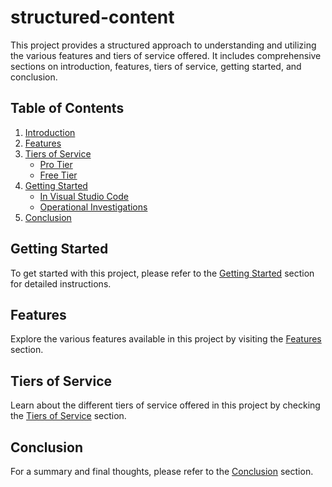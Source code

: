 # structured-content

This project provides a structured approach to understanding and utilizing the various features and tiers of service offered. It includes comprehensive sections on introduction, features, tiers of service, getting started, and conclusion.

## Table of Contents

1. [Introduction](1-introduction/_index.md)
2. [Features](2-features/_index.md)
3. [Tiers of Service](3-tiers-of-service/_index.md)
   - [Pro Tier](3-tiers-of-service/1-pro-tier/_index.md)
   - [Free Tier](3-tiers-of-service/2-free-tier/_index.md)
4. [Getting Started](4-getting-started/_index.md)
   - [In Visual Studio Code](4-getting-started/1-in-visual-studio-code/_index.md)
   - [Operational Investigations](4-getting-started/2-operational-investigations/_index.md)
5. [Conclusion](5-conclusion/_index.md)

## Getting Started

To get started with this project, please refer to the [Getting Started](4-getting-started/_index.md) section for detailed instructions.

## Features

Explore the various features available in this project by visiting the [Features](2-features/_index.md) section.

## Tiers of Service

Learn about the different tiers of service offered in this project by checking the [Tiers of Service](3-tiers-of-service/_index.md) section.

## Conclusion

For a summary and final thoughts, please refer to the [Conclusion](5-conclusion/_index.md) section.
